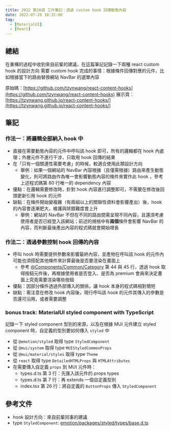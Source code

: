 ```yaml
---
title: 2022 第30週 工作筆記：透過 custom hook 回傳動態內容
date: 2022-07-28 18:32:00
tag:
  - [MaterialUI]
  - [React]
---
```


## 總結

在重構的過程中收到來自前輩的建議，在這篇筆記記錄一下兩種 react custom hook 的設計方向
需要 custom hook 完成的事情：根據條件回傳對應的元件，比如根據當下的路由替換網站 NavBar 的選單內容

原始碼：[https://github.com/tzynwang/react-content-hooks](https://github.com/tzynwang/react-content-hooks)
展示頁：[https://tzynwang.github.io/react-content-hooks/](https://tzynwang.github.io/react-content-hooks/)

## 筆記

### 作法一：將邏輯全部納入 hook 中

<script src="https://gist.github.com/tzynwang/e6cde22debcde3029e2b00382cbdbeb0.js"></script>

- 直接在需要動態內容的元件中呼叫該 hook 即可，所有的邏輯都在 hook 內處理；外層元件不進行干涉，只取用 hook 回傳的結果
- 在「只有一個關連性需要考慮」的時候，較適合使用此類設計方向
  - 舉例：如果一個網站的 NavBar 內容根據（且僅需根據）路由來產生動態變化，則可將路由作為唯一會影響動態內容的條件來實作此 hook ，參考上述程式碼第 80 行唯一的 dependency 內容
- 優點：在邏輯需要修改時，針對 hook 內容進行調整即可，不需要在修改後回頭更新引用 hook 的元件
- 缺點：在條件開始變複雜（有兩組以上的關聯性資料會影響產出）後，hook 的內容會逐漸肥大，維護與除錯難度會上升
  - 舉例：網站的 NavBar 不但在不同的路由間需呈現不同內容，且還須考慮使用者是否已經登入該網站；前述的規格中有**兩個**條件會影響 NavBar 的內容，而判斷最後產出內容的程式碼就會開始增長

### 作法二：透過參數控制 hook 回傳的內容

<script src="https://gist.github.com/tzynwang/1164af23cad63fa41e46fccf9e635ab4.js"></script>

- 呼叫 hook 時需要提供參數來影響最終內容，並產物在呼叫該 hook 的元件內可能也須搭配其他條件來計算最後是否要渲染在畫面上
  - 參考 [@Components/Common/Category](https://github.com/tzynwang/react-content-hooks/blob/master/src/components/Common/Category/index.tsx#L44) 第 44 與 45 行，透過 hook 取得按鈕元件後，再根據使用者是否登入、是否為 premium 會員來決定畫面上究竟需要渲染哪些按鈕
- 優點：因部分條件透過外部傳入的關係，讓 hook 本身的程式碼相對簡短
- 缺點：需注意在修改 hook 內容後，現行呼叫該 hook 的元件其傳入的參數是否還可沿用，或者需要調整

### bonus track: MaterialUI styled component with TypeScript

記錄一下 styled component 型別的來源，以及在根據 MUI 元件建立 styled component 時，自定義的型別要如何傳入 `styled` 中

<script src="https://gist.github.com/tzynwang/7946d03c812ea011d08359282d41abd3.js"></script>

- 從 `@emotion/styled` 取得 type `StyledComponent`
- 從 `@mui/system` 取得 type `MUIStyledCommonProps`
- 從 `@mui/material/styles` 取得 type `Theme`
- 從 `react` 取得 type `DetailedHTMLProps` 與 `HTMLAttributes`
- 在需要傳入自定義 `props` 到 MUI 元件時：
  - types.d.ts 第 3 行：先匯入該元件的 props types
  - types.d.ts 第 7 行：再 extends 一個自定義型別
  - index.tsx 第 26 行：將自定義的 `ButtonProps` 傳入 `StyledComponent`

## 參考文件

- hook 設計方向：來自前輩同事的建議
- type `StyledComponent`: [emotion/packages/styled/types/base.d.ts](https://github.com/emotion-js/emotion/blob/main/packages/styled/types/base.d.ts)
